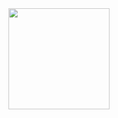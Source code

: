  <div align="center">
   <img width="200px"  src="https://blinkenzo.com/wp-content/uploads/2020/07/Cat-Van-Gogh.jpg">
 </div>
